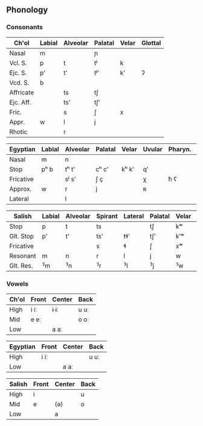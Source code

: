 ## Phonology

### Consonants

| Ch'ol     | Labial | Alveolar | Palatal | Velar | Glottal |
| ---       | ---    | ---      | ---     | ---   | ---     |
| Nasal     | m      |          | ɲ       |       |         |
| Vcl. S.   | p      | t        | tʲ      | k     |         |
| Ejc. S.   | pʼ     | tʼ       | tʲʼ     | kʼ    | ʔ       |
| Vcd. S.   | b      |          |         |       |         |
| Affricate |        | ts       | tʃ      |       |         |
| Ejc. Aff. |        | tsʼ      | tʃʼ     |       |         |
| Fric.     |        | s        | ʃ       | x     |         |
| Appr.     | w      | l        | j       |       |         |
| Rhotic    |        | r        |         |       |         |

| Egyptian  | Labial | Alveolar | Palatal | Velar | Uvular | Pharyn. | Glottal |
| ---       | ---    | ---      | ---     | ---   | ---    |  ---    |  ---    |
| Nasal     | m      | n        |         |       |        |         |         |
| Stop      | pʰ b   | tʰ tʼ    | cʰ cʼ   | kʰ kʼ | qʼ     |         | ʔ       |
| Fricative |        | sʲ sʼ    | ʃ ç     |       | χ      | ħ ʕ     | h       |
| Approx.   | w      | r        | j       |       | ʀ      |         |         |
| Lateral   |        | l        |         |       |        |         |         |

| Salish    | Labial | Alveolar | Spirant | Lateral | Palatal | Velar | Uvular | Glottal |
| ---       | ---    | ---      | ---     | ---     | ---     | ---   | ---    |  ---    |
| Stop      | p      | t        | ts      |         | tʃ      | kʷ    | q  qʷ  | ʔ       |
| Glt. Stop | pʼ     | tʼ       | tsʼ     | tɬʼ     | tʃʼ     | kʼʷ   | qʼ qʼʷ |         |
| Fricative |        |          | s       | ɬ       | ʃ       | xʷ    | χ χʷ   | h       |
| Resonant  | m      | n        | r       | l       | j       | w     | ʕ ʕʷ   |         |
| Glt. Res. | ˀm     | ˀn       | ˀr      | ˀl      | ˀj      | ˀw    | ˀʕ ˀʕʷ |         |

### Vowels

| Ch'ol     | Front  | Center | Back   |
| ---       | ---    | ---    | ---    |
| High      | i iː   | ɨ ɨː   | u uː   |
| Mid       | e eː   |        | o oː   |
| Low       |        | a aː   |        |

| Egyptian | Front  | Center | Back   |
| ---      | ---    | ---    | ---    |
| High     | i iː   |        | u uː   |
| Low      |        | a aː   |        |

| Salish   | Front  | Center | Back   |
| ---      | ---    | ---    | ---    |
| High     | i      |        | u      |
| Mid      | e      | (ə)    | o      |
| Low      |        | a      |        |

